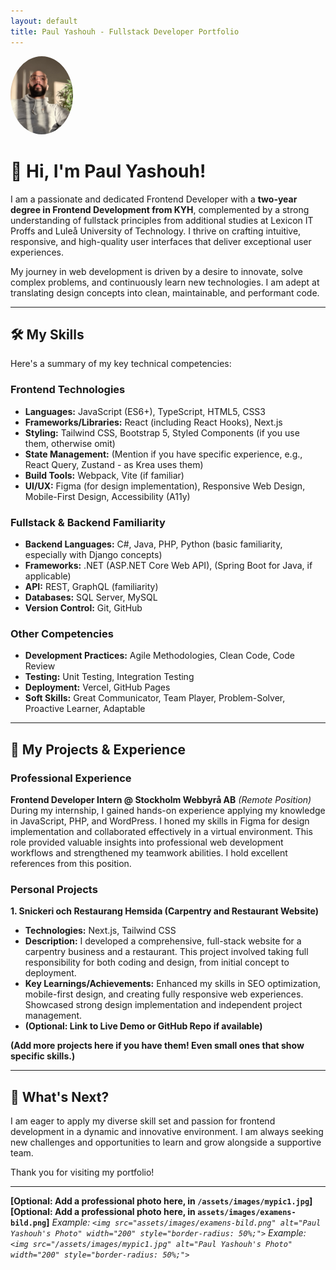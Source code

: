 ```yaml
---
layout: default
title: Paul Yashouh - Fullstack Developer Portfolio
---
```

<img src="assets/images/mypic1.jpg" alt="Paul Yashouh's Photo" style="border-radius: 50%; width: 100px; heigth: 100px;"/>

# 👋 Hi, I'm Paul Yashouh!

I am a passionate and dedicated Frontend Developer with a **two-year degree in Frontend Development from KYH**, complemented by a strong understanding of fullstack principles from additional studies at Lexicon IT Proffs and Luleå University of Technology. I thrive on crafting intuitive, responsive, and high-quality user interfaces that deliver exceptional user experiences.

My journey in web development is driven by a desire to innovate, solve complex problems, and continuously learn new technologies. I am adept at translating design concepts into clean, maintainable, and performant code.

---

## 🛠️ My Skills

Here's a summary of my key technical competencies:

### Frontend Technologies
* **Languages:** JavaScript (ES6+), TypeScript, HTML5, CSS3
* **Frameworks/Libraries:** React (including React Hooks), Next.js
* **Styling:** Tailwind CSS, Bootstrap 5, Styled Components (if you use them, otherwise omit)
* **State Management:** (Mention if you have specific experience, e.g., React Query, Zustand - as Krea uses them)
* **Build Tools:** Webpack, Vite (if familiar)
* **UI/UX:** Figma (for design implementation), Responsive Web Design, Mobile-First Design, Accessibility (A11y)

### Fullstack & Backend Familiarity
* **Backend Languages:** C#, Java, PHP, Python (basic familiarity, especially with Django concepts)
* **Frameworks:** .NET (ASP.NET Core Web API), (Spring Boot for Java, if applicable)
* **API:** REST, GraphQL (familiarity)
* **Databases:** SQL Server, MySQL
* **Version Control:** Git, GitHub

### Other Competencies
* **Development Practices:** Agile Methodologies, Clean Code, Code Review
* **Testing:** Unit Testing, Integration Testing
* **Deployment:** Vercel, GitHub Pages
* **Soft Skills:** Great Communicator, Team Player, Problem-Solver, Proactive Learner, Adaptable

---

## 🚀 My Projects & Experience

### Professional Experience

**Frontend Developer Intern @ Stockholm Webbyrå AB**
*(Remote Position)*
During my internship, I gained hands-on experience applying my knowledge in JavaScript, PHP, and WordPress. I honed my skills in Figma for design implementation and collaborated effectively in a virtual environment. This role provided valuable insights into professional web development workflows and strengthened my teamwork abilities. I hold excellent references from this position.

### Personal Projects

**1. Snickeri och Restaurang Hemsida (Carpentry and Restaurant Website)**
* **Technologies:** Next.js, Tailwind CSS
* **Description:** I developed a comprehensive, full-stack website for a carpentry business and a restaurant. This project involved taking full responsibility for both coding and design, from initial concept to deployment.
* **Key Learnings/Achievements:** Enhanced my skills in SEO optimization, mobile-first design, and creating fully responsive web experiences. Showcased strong design implementation and independent project management.
* **(Optional: Link to Live Demo or GitHub Repo if available)**

**(Add more projects here if you have them! Even small ones that show specific skills.)**

---

## 🎯 What's Next?

I am eager to apply my diverse skill set and passion for frontend development in a dynamic and innovative environment. I am always seeking new challenges and opportunities to learn and grow alongside a supportive team.

Thank you for visiting my portfolio!

---

**[Optional: Add a professional photo here, in `/assets/images/mypic1.jpg`]**
**[Optional: Add a professional photo here, in `assets/images/examens-bild.png`]**
*Example: `<img src="assets/images/examens-bild.png" alt="Paul Yashouh's Photo" width="200" style="border-radius: 50%;">`*
*Example: `<img src="/assets/images/mypic1.jpg" alt="Paul Yashouh's Photo" width="200" style="border-radius: 50%;">`*
